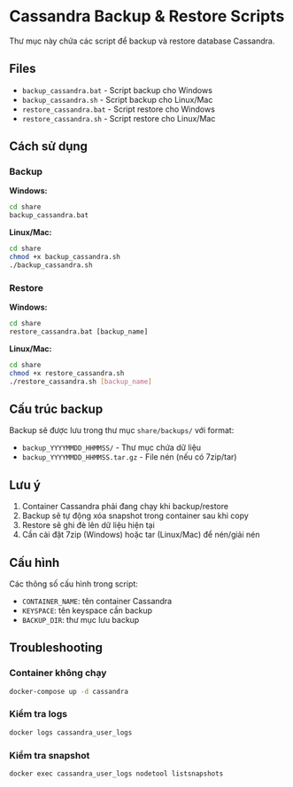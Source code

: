 # Cassandra Backup & Restore Scripts

Thư mục này chứa các script để backup và restore database Cassandra.

## Files

- `backup_cassandra.bat` - Script backup cho Windows
- `backup_cassandra.sh` - Script backup cho Linux/Mac
- `restore_cassandra.bat` - Script restore cho Windows
- `restore_cassandra.sh` - Script restore cho Linux/Mac

## Cách sử dụng

### Backup

**Windows:**

```cmd
cd share
backup_cassandra.bat
```

**Linux/Mac:**

```bash
cd share
chmod +x backup_cassandra.sh
./backup_cassandra.sh
```

### Restore

**Windows:**

```cmd
cd share
restore_cassandra.bat [backup_name]
```

**Linux/Mac:**

```bash
cd share
chmod +x restore_cassandra.sh
./restore_cassandra.sh [backup_name]
```

## Cấu trúc backup

Backup sẽ được lưu trong thư mục `share/backups/` với format:

- `backup_YYYYMMDD_HHMMSS/` - Thư mục chứa dữ liệu
- `backup_YYYYMMDD_HHMMSS.tar.gz` - File nén (nếu có 7zip/tar)

## Lưu ý

1. Container Cassandra phải đang chạy khi backup/restore
2. Backup sẽ tự động xóa snapshot trong container sau khi copy
3. Restore sẽ ghi đè lên dữ liệu hiện tại
4. Cần cài đặt 7zip (Windows) hoặc tar (Linux/Mac) để nén/giải nén

## Cấu hình

Các thông số cấu hình trong script:

- `CONTAINER_NAME`: tên container Cassandra
- `KEYSPACE`: tên keyspace cần backup
- `BACKUP_DIR`: thư mục lưu backup

## Troubleshooting

### Container không chạy

```bash
docker-compose up -d cassandra
```

### Kiểm tra logs

```bash
docker logs cassandra_user_logs
```

### Kiểm tra snapshot

```bash
docker exec cassandra_user_logs nodetool listsnapshots
```
